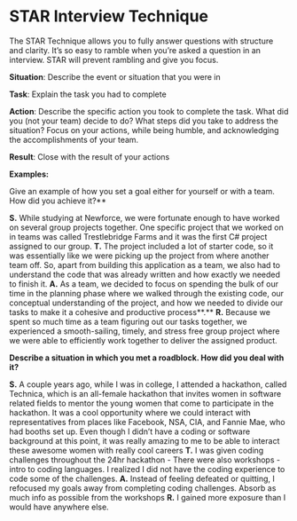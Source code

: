 # STAR Interview Technique 

The STAR Technique allows you to fully answer questions with structure and clarity. It’s so easy to ramble when you’re asked a question in an interview. STAR will prevent rambling and give you focus.

**Situation**: Describe the event or situation that you were in

**Task**: Explain the task you had to complete

**Action**: Describe the specific action you took to complete the task. What did you (not your team) decide to do? What steps did you take to address the situation? Focus on your actions, while being humble, and acknowledging the accomplishments of your team. 

**Result**: Close with the result of your actions

**Examples:**

Give an example of how you set a goal either for yourself or with a team. How did you achieve it?** 

**S.** While studying at Newforce, we were fortunate enough to have worked on several group projects together. One specific project that we worked on in teams was called Trestlebridge Farms and it was the first C# project assigned to our group.
**T.**  The project included a lot of starter code, so it was essentially like we were picking up the project from where another team off. So, apart from building this application as a team, we also had to understand the code that was already written and how exactly we needed to finish it. 
**A.** As a team, we decided to focus on spending the bulk of our time in the planning phase where we walked through the existing code, our conceptual understanding of the project, and how we needed to divide our tasks to make it a cohesive and productive process**.**
**R.** Because we spent so much time as a team figuring out our tasks together, we experienced a smooth-sailing, timely, and stress free group project where we were able to efficiently work together to deliver the assigned product.

**Describe a situation in which you met a roadblock. How did you deal with it?** 

**S.** A couple years ago, while I was in college, I attended a hackathon, called Technica, which is an all-female hackathon that invites women in software related fields to mentor the young women that come to participate in the hackathon. It was a cool opportunity where we could interact with representatives from places like Facebook, NSA, CIA, and Fannie Mae, who had booths set up. Even though I didn’t have a coding or software background at this point, it was really amazing to me to be able to interact these awesome women with really cool careers
**T.**  I was given coding challenges throughout the 24hr hackathon - There were also workshops - intro to coding languages. I realized I did not have the coding experience to code some of the challenges. 
**A.** Instead of feeling defeated or quitting, I refocused my goals away from completing coding challenges. Absorb as much info as possible from the workshops
**R.** I gained more exposure than I would have anywhere else. 